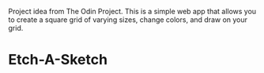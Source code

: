 Project idea from The Odin Project. This is a simple web app that allows you to create a square grid of 
varying sizes, change colors, and draw on your grid. 

# Etch-A-Sketch
